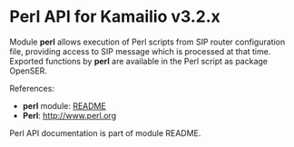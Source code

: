 # Perl API for Kamailio v3.2.x

Module **perl** allows execution of Perl scripts from SIP router
configuration file, providing access to SIP message which is processed
at that time. Exported functions by **perl** are available in the Perl
script as package OpenSER.

References:

-   **perl** module:
    [README](http://kamailio.org/docs/modules/3.2.x/modules_k/perl.html)
-   **Perl**: <http://www.perl.org>

Perl API documentation is part of module README.
